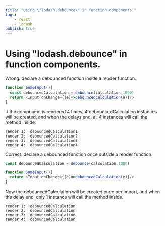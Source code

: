```yaml
---
title: "Using \"lodash.debounce\" in function components."
tags:
    - react
    - lodash
publish: true
---
```

# Using "lodash.debounce" in function components.

Wrong: declare a debounced function inside a render function.

```ts
function SomeInput(){
  const debouncedCalculation = debounce(calculation,1000)
  return <Input onChange={(e)=>debouncedCalculation(e)}/>
}
```

If the component is rendered 4 times, 4 debouncedCalculation instances will be created, and when the delays end, all 4 instances will call the method inside.

```
render 1:  debouncedCalculation1
render 2:  debouncedCalculation2
render 3:  debouncedCalculation3
render 4:  debouncedCalculation4
```

Correct: declare a debounced function once outside a render function.

```ts
const debouncedCalculation = debounce(calculation,1000)

function SomeInput(){
  return <Input onChange={(e)=>debouncedCalculation(e)}/>
}
```

Now the debouncedCalculation will be created once per import, and when the delay end, only 1 instance will call the method inside.

```
render 1:  debouncedCalculation
render 2:  debouncedCalculation
render 3:  debouncedCalculation
render 4:  debouncedCalculation
```